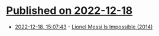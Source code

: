 # [Published on 2022-12-18](index.md)

* [2022-12-18, 15:07:43](https://news.ycombinator.com/item?id=34038357) - [Lionel Messi Is Impossible (2014)](https://fivethirtyeight.com/features/lionel-messi-is-impossible/)
